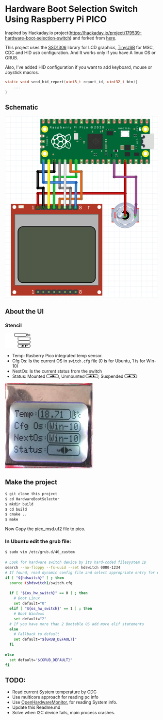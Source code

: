 # Hardware Boot Selection Switch Using Raspberry Pi PICO

Inspired by Hackaday.io project(https://hackaday.io/project/179539-hardware-boot-selection-switch) and forked
from [here](https://github.com/MadRajib/hardware_boot_selection_switch).

This project uses the [SSD1306](https://github.com/daschr/pico-ssd1306) library for LCD
graphics, [TinyUSB](tinyusb.org) for MSC, CDC and HID usb configuration. And It works only if you have A linux OS or
GRUB.

Also, I've added HID configuration if you want to add keyboard, mouse or Joystick macros.

```c
static void send_hid_report(uint8_t report_id, uint32_t btn){
    ...
}
```

## Schematic

![](img/Nokia5110.png)

## About the UI

### Stencil

![](img/stencil.bmp)

- Temp: Rasberry Pico integrated temp sensor.
- Cfg Os: Is the current OS in `switch.cfg` file (0 is for Ubuntu, 1 is for Win-10)
- NextOs: Is the current status from the switch
- Status: Mounted ![](img/Mounted.bmp), Unmounted ![](img/Unmounted.bmp), Suspended ![](img/Suspended.bmp)

![](img/LCD.png)

## Make the project

```bash
$ git clone this project
$ cd HardwareBootSelector
$ mkdir build
$ cd build
$ cmake ..
$ make
```

Now Copy the pico_msd.uf2 file to pico.

### In Ubuntu edit the grub file:

```bash
$ sudo vim /etc/grub.d/40_custom

# Look for hardware switch device by its hard-coded filesystem ID
search --no-floppy --fs-uuid --set hdswitch 0000-1234
# If found, read dynamic config file and select appropriate entry for each position
if [ "${hdswitch}" ] ; then
  source ($hdswitch)/switch.cfg

  if [ "${os_hw_switch}" == 0 ] ; then
    # Boot Linux
    set default="0"
  elif [ "${os_hw_switch}" == 1 ] ; then
    # Boot Windows
    set default="2"
  # If you have more than 2 Bootable OS add more elif statements
  else
    # Fallback to default
    set default="${GRUB_DEFAULT}"
  fi

else
  set default="${GRUB_DEFAULT}"
fi

```

## TODO:
- Read current System temperature by CDC
- Use multicore approach for reading pc info
- Use [OpenHardwareMonitor](http://openhardwaremonitor.org/)[.](https://github.com/openhardwaremonitor) for reading System info.
- Update this Readme.md
- Solve when I2C device fails, main process crashes.
